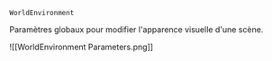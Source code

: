 `WorldEnvironment`

Paramètres globaux pour modifier l'apparence visuelle d'une scène.

![[WorldEnvironment Parameters.png]]